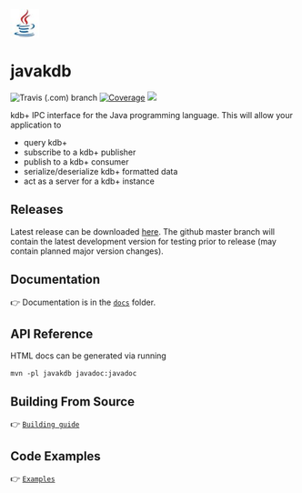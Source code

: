 ![Java](docs/java.jpg)

# javakdb

![Travis (.com) branch](https://img.shields.io/travis/com/kxsystems/javakdb/master) [![Coverage](https://sonarcloud.io/api/project_badges/measure?project=KxSystems_javakdb&metric=coverage)](https://sonarcloud.io/dashboard?id=KxSystems_javakdb) <a href="https://sonarcloud.io/dashboard?id=KxSystems_javakdb"><img src="https://sonarcloud.io/images/project_badges/sonarcloud-white.svg" width="125"></a>


kdb+ IPC interface for the Java programming language. This will allow your application to

- query kdb+
- subscribe to a kdb+ publisher
- publish to a kdb+ consumer
- serialize/deserialize kdb+ formatted data
- act as a server for a kdb+ instance

## Releases

Latest release can be downloaded [here](https://github.com/KxSystems/javakdb/releases). The github master branch will contain the latest development version for testing prior to release (may contain planned major version changes).

## Documentation

:point_right: Documentation is in the [`docs`](docs/README.md) folder.

## API Reference

HTML docs can be generated via running
```
mvn -pl javakdb javadoc:javadoc
```

## Building From Source

:point_right: [`Building guide`](docs/build.md)

## Code Examples

:point_right: [`Examples`](docs/examples.md)

